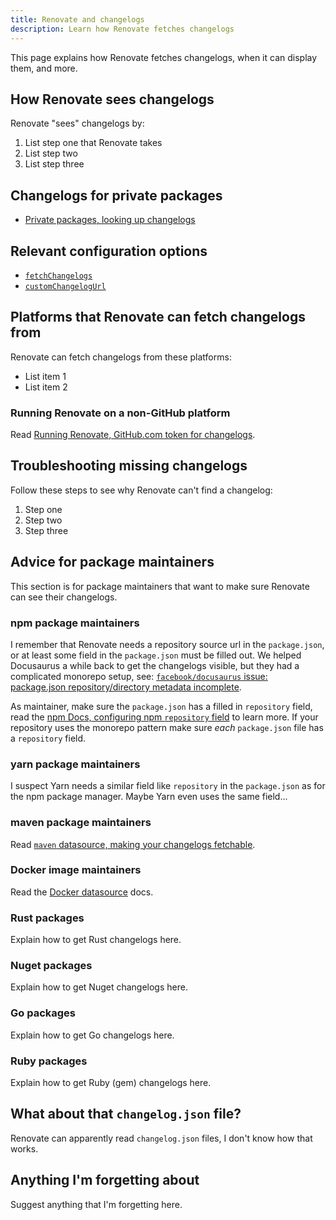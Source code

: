 ```yaml
---
title: Renovate and changelogs
description: Learn how Renovate fetches changelogs
---
```


This page explains how Renovate fetches changelogs, when it can display them, and more.

## How Renovate sees changelogs

Renovate "sees" changelogs by:

1. List step one that Renovate takes
1. List step two
1. List step three

## Changelogs for private packages

- [Private packages, looking up changelogs](../getting-started/private-packages.md#looking-up-changelogs)

## Relevant configuration options

- [`fetchChangelogs`](../configuration-options.md#fetchchangelogs)
- [`customChangelogUrl`](../configuration-options.md#customchangelogurl)

## Platforms that Renovate can fetch changelogs from

Renovate can fetch changelogs from these platforms:

- List item 1
- List item 2

### Running Renovate on a non-GitHub platform

Read [Running Renovate, GitHub.com token for changelogs](../getting-started/running.md#githubcom-token-for-changelogs).

## Troubleshooting missing changelogs

Follow these steps to see why Renovate can't find a changelog:

1. Step one
1. Step two
1. Step three

## Advice for package maintainers

This section is for package maintainers that want to make sure Renovate can see their changelogs.

### npm package maintainers

I remember that Renovate needs a repository source url in the `package.json`, or at least some field in the `package.json` must be filled out.
We helped Docusaurus a while back to get the changelogs visible, but they had a complicated monorepo setup, see: [`facebook/docusaurus` issue: package.json repository/directory metadata incomplete](https://github.com/facebook/docusaurus/issues/3612).

As maintainer, make sure the `package.json` has a filled in `repository` field, read the [npm Docs, configuring npm `repository` field](https://docs.npmjs.com/cli/v10/configuring-npm/package-json#repository) to learn more.
If your repository uses the monorepo pattern make sure _each_ `package.json` file has a `repository` field.

### yarn package maintainers

I suspect Yarn needs a similar field like `repository` in the `package.json` as for the npm package manager.
Maybe Yarn even uses the same field...

### maven package maintainers

Read [`maven` datasource, making your changelogs fetchable](https://docs.renovatebot.com/modules/datasource/maven/#making-your-changelogs-fetchable).

### Docker image maintainers

Read the [Docker datasource](https://docs.renovatebot.com/modules/datasource/docker/) docs.

### Rust packages

Explain how to get Rust changelogs here.

### Nuget packages

Explain how to get Nuget changelogs here.

### Go packages

Explain how to get Go changelogs here.

### Ruby packages

Explain how to get Ruby (gem) changelogs here.

## What about that `changelog.json` file?

Renovate can apparently read `changelog.json` files, I don't know how that works.

## Anything I'm forgetting about

Suggest anything that I'm forgetting here.
